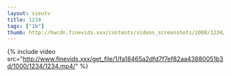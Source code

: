 ```yaml
--- 
layout: sieutv
title: 1234
tags: ["1k"]
thumb: http://hwcdn.finevids.xxx/contents/videos_screenshots/1000/1234/preview.mp4.jpg
---
```

{% include video src="http://www.finevids.xxx/get_file/1/fa18465a2dfd7f7ef82aa43880051b3d/1000/1234/1234.mp4/" %} 
